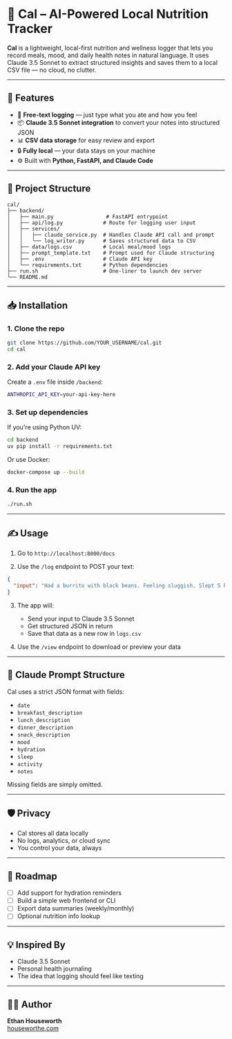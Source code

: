 # 🥗 Cal – AI-Powered Local Nutrition Tracker

**Cal** is a lightweight, local-first nutrition and wellness logger that lets you record meals, mood, and daily health notes in natural language. It uses Claude 3.5 Sonnet to extract structured insights and saves them to a local CSV file — no cloud, no clutter.

---

## 🚀 Features

- 🧠 **Free-text logging** — just type what you ate and how you feel
- 📦 **Claude 3.5 Sonnet integration** to convert your notes into structured JSON
- 📊 **CSV data storage** for easy review and export
- 🔒 **Fully local** — your data stays on your machine
- ⚙️ Built with **Python, FastAPI, and Claude Code**

---

## 🧱 Project Structure

```
cal/
├── backend/
│   ├── main.py                 # FastAPI entrypoint
│   ├── api/log.py             # Route for logging user input
│   ├── services/
│   │   ├── claude_service.py  # Handles Claude API call and prompt
│   │   └── log_writer.py      # Saves structured data to CSV
│   ├── data/logs.csv          # Local meal/mood logs
│   ├── prompt_template.txt    # Prompt used for Claude structuring
│   ├── .env                   # Claude API key
│   └── requirements.txt       # Python dependencies
├── run.sh                     # One-liner to launch dev server
└── README.md
```

---

## 📥 Installation

### 1. Clone the repo

```bash
git clone https://github.com/YOUR_USERNAME/cal.git
cd cal
```

### 2. Add your Claude API key

Create a `.env` file inside `/backend`:

```bash
ANTHROPIC_API_KEY=your-api-key-here
```

### 3. Set up dependencies

If you're using Python UV:

```bash
cd backend
uv pip install -r requirements.txt
```

Or use Docker:

```bash
docker-compose up --build
```

### 4. Run the app

```bash
./run.sh
```

---

## ✍️ Usage

1. Go to `http://localhost:8000/docs`

2. Use the `/log` endpoint to POST your text:

```json
{
  "input": "Had a burrito with black beans. Feeling sluggish. Slept 5 hours. Only had one glass of water."
}
```

3. The app will:
   - Send your input to Claude 3.5 Sonnet
   - Get structured JSON in return
   - Save that data as a new row in `logs.csv`

4. Use the `/view` endpoint to download or preview your data

---

## 🧠 Claude Prompt Structure

Cal uses a strict JSON format with fields:

- `date`
- `breakfast_description`
- `lunch_description`
- `dinner_description`
- `snack_description`
- `mood`
- `hydration`
- `sleep`
- `activity`
- `notes`

Missing fields are simply omitted.

---

## 🛡️ Privacy

- Cal stores all data locally
- No logs, analytics, or cloud sync
- You control your data, always

---

## 📌 Roadmap

- [ ] Add support for hydration reminders
- [ ] Build a simple web frontend or CLI
- [ ] Export data summaries (weekly/monthly)
- [ ] Optional nutrition info lookup

---

## 💡 Inspired By

- Claude 3.5 Sonnet
- Personal health journaling
- The idea that logging should feel like texting

---

## 🧑‍💻 Author

**Ethan Houseworth**  
[houseworthe.com](https://houseworthe.com)